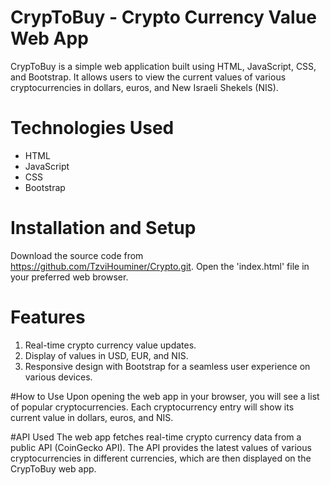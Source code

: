 # CrypToBuy - Crypto Currency Value Web App
CrypToBuy is a simple web application built using HTML, JavaScript, CSS, and Bootstrap. It allows users to view the current values of various cryptocurrencies in dollars, euros, and New Israeli Shekels (NIS).

# Technologies Used
* HTML
* JavaScript
* CSS
* Bootstrap

# Installation and Setup
Download the source code from https://github.com/TzviHouminer/Crypto.git.
Open the 'index.html' file in your preferred web browser.

# Features
1. Real-time crypto currency value updates.
2. Display of values in USD, EUR, and NIS.
3. Responsive design with Bootstrap for a seamless user experience on various devices.

#How to Use
Upon opening the web app in your browser, you will see a list of popular cryptocurrencies.
Each cryptocurrency entry will show its current value in dollars, euros, and NIS.

#API Used
The web app fetches real-time crypto currency data from a public API (CoinGecko API). The API provides the latest values of various cryptocurrencies in different currencies, which are then displayed on the CrypToBuy web app.
